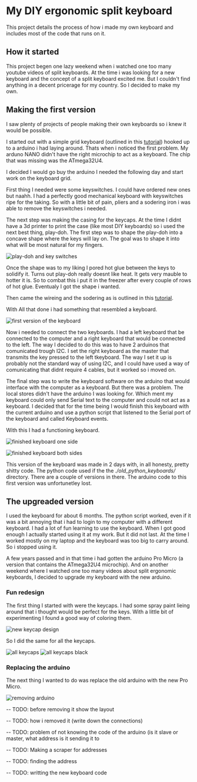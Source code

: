 # My DIY ergonomic split keyboard
This project details the process of how i made my own keyboard and includes
most of the code that runs on it. 

## How it started 
This project begen one lazy weekend when i watched one too many youtube videos
of split keyboards. At the time i was looking for a new keyboard and the
concept of a split keyboard excited me. But I couldn't find anything in a
decent pricerage for my country. So I decided to make my own. 

## Making the first version

I saw plenty of projects of people making their own keyboards so i knew it
would be possible. 

I started out with a simple grid keyboard (outlined in this
[tutorial](https://www.baldengineer.com/arduino-keyboard-matrix-tutorial.html))
hooked up to a arduino i had laying around. Thats when i noticed the first
problem. My arduno NANO didn't have the right microchip to act as a keyboard.
The chip that was missing was the ATmega32U4. 

I decided I would go buy the arduino I needed the following day and start work
on the keyboard grid.

First thing I needed were some keyswitches. I could have ordered new ones but
naahh. I had a perfectly good mechanical keyboard with keyswitches ripe for the
taking. So with a little bit of pain, pliers and a sodering iron i was able to
remove the keyswitches i needed. 

The next step was making the casing for the keycaps. At the time I didnt have a 3d printer to print the case (like most DIY keyboards) so i used the next best thing, play-doh. The first step was to shape the play-doh into a concave shape where the keys will lay on. The goal was to shape it into what will be most natural for my fingers.

![play-doh and key switches](./photos/20220614_195845.jpg)

Once the shape was to my liking I pored hot glue between the keys to solidify it. Turns out play-doh really doesnt like heat. It gets very mauble to hotter it is. So to combat this i put it in the freezer after every couple of rows of hot glue. Eventualy I got the shape i wanted. 

Then came the wireing and the sodering as is outlined in this [tutorial](https://www.baldengineer.com/arduino-keyboard-matrix-tutorial.html).

With All that done i had something that resembled a keyboard.

![first version of the keyboard](./photos/20220614_195906.jpg)

Now i needed to connect the two keyboards. I had a left keyboard that be
connected to the computer and a right keyboard that would be connected to the
left. The way I decided to do this was to have 2 arduinos that comunicated
trough I2C. I set the right keyboard as the master that transmits the key
pressed to the left tkeyboard. The way I set it up is probably not the standard
way of using I2C, and I could have used a way of comunicating that didnt
require 4 cables, but it worked so i moved on.

The final step was to write the keyboard software on the arduino that would
interface with the computer as a keyboard. But there was a problem. The local
stores didn't have the arduino I was looking for. Which ment my keyboard could
only send Serial text to the computer and could not act as a keyboard. I
decided that for the time being I would finish this keyboard with the current
arduino and use a python script that listened to the Serial port of the
keyboard and called Keyboard events. 

With this I had a functioning keyboard. 

![finished keyboard one side](./photos/20230123_081933.jpg)

![finished keyboard both sides](./photos/20240617_175421.jpg)

This version of the keyboard was made in 2 days with, in all honesty, pretty
shitty code. The python code used if the the *./old_python_keyboards/*
directory. There are a couple of versions in there. The arduino code to this
first version was unfortunetley lost.

## The upgreaded version

I used the keyboard for about 6 months. The python script worked, even if it
was a bit annoying that i had to login to my computer with a different
keyboard. I had a lot of fun learning to use the keyboard. When I got good
enough I actually started using it at my work. But it did not last. At the time
I worked mostly on my laptop and the keyboard was too big to carry around. So i
stopped using it.

A few years passed and in that time i had gotten the arduino Pro Micro (a
version that contains the ATmega32U4 microchip). And on another weekend where I
watched one too many videos about split ergonomic keyboards, I decided to
upgrade my keyboard with the new arduino.

### Fun redesign

The first thing I started with were the keycaps. I had some spray paint lieing around that i thought would be perfect for the keys. With a little bit of experimenting I found a good way of coloring them.

![new keycap design](./photos/20240718_093151.jpg)

So I did the same for all the keycaps.

![all keycaps](./photos/20240718_101623.jpg)
![all keycaps black](./photos/20240718_133545.jpg)

### Replacing the arduino

The next thing I wanted to do was replace the old arduino with the new Pro Micro. 

![removing arduino](./photos/20240718_104218.jpg)

-- TODO: before removing it show the layout

-- TODO: how i removed it (write down the connections)

-- TODO: problem of not knowing the code of the arduino (is it slave or master, what address is it sending it to

-- TODO: Making a scraper for addresses

-- TODO: finding the address 

-- TODO: writting the new keyboard code 






